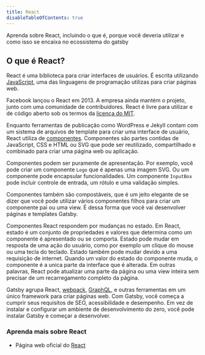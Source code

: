 ```yaml
---
title: React
disableTableOfContents: true
---
```


Aprenda sobre React, incluindo o que é, porque você deveria utilizar e como isso se encaixa no ecossistema do gatsby

## O que é React?

React é uma biblioteca para criar interfaces de usuários. É escrita utilizando [JavaScript](/docs/glossary#javascript), uma das linguagens de programação utilizas para criar páginas web.

Facebook lançou o React em 2013. A empresa ainda mantém o projeto, junto com uma comunidade de contribuidores. React é livre para utilizar e de código aberto sob os termos da [licença do MIT](https://github.com/facebook/react/blob/master/LICENSE).

Enquanto ferramentas de publicação como WordPress e Jekyll contam com um sistema de arquivos de template para criar uma interface de usuário, React utiliza de [componentes](/docs/glossary#component). Componentes são partes contidas de JavaScript, CSS e HTML ou SVG que pode ser reutilizado, compartilhado e combinado para criar uma página web ou aplicação.

Componentes podem ser puramente de apresentação. Por exemplo, você pode criar um componente `Logo` que é apenas uma imagem SVG. Ou um componente pode encapsular funcionalidades. Um componente `InputBox` pode incluir controle de entrada, um rótulo e uma validação simples.

Componentes também são compostáveis, que é um jeito elegante de se dizer que você pode utilizar vários componentes filhos para criar um componente pai ou uma view. É dessa forma que você vai desenvolver páginas e templates Gatsby.

Componentes React respondem por mudanças no estado. Em React, estado é um conjunto de propriedades e valores que determina como um componente é apresentado ou se comporta. Estado pode mudar em resposta de uma ação do usuário, como por exemplo um clique do mouse ou uma tecla do teclado. Estado também pode mudar devido a uma requisição de internet. Quando um valor do estado do componente muda, o componente é a unica parte da interface que é alterada. Em outras palavras, React pode atualizar uma parte da página ou uma view inteira sem precisar de um recarregamento completo da página.

Gatsby agrupa React, [webpack](/docs/glossary#webpack), [GraphQL](/docs/glossary#graphql), e outras ferramentas em um único framework para criar páginas web. Com Gatsby, você começa a cumprir seus requisitos de SEO, acessibilidade e desempenho. Em vez de instalar e configurar um ambiente de desenvolvimento do zero, você pode instalar Gatsby e começar a desenvolver.

### Aprenda mais sobre React

- Página web oficial do [React](https://reactjs.org/) 
